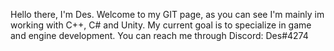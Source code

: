 Hello there, I'm Des.
Welcome to my GIT page, as you can see I'm mainly im working with C++, C# and Unity.
My current goal is to specialize in game and engine development.
You can reach me through Discord: Des#4274
